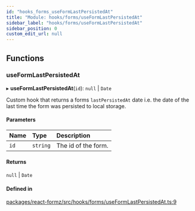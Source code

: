 ```yaml
---
id: "hooks_forms_useFormLastPersistedAt"
title: "Module: hooks/forms/useFormLastPersistedAt"
sidebar_label: "hooks/forms/useFormLastPersistedAt"
sidebar_position: 0
custom_edit_url: null
---
```


## Functions

### useFormLastPersistedAt

▸ **useFormLastPersistedAt**(`id`): ``null`` \| `Date`

Custom hook that returns a forms `lastPersistedAt` date i.e.
the date of the last time the form was persisted to
local storage.

#### Parameters

| Name | Type | Description |
| :------ | :------ | :------ |
| `id` | `string` | The id of the form. |

#### Returns

``null`` \| `Date`

#### Defined in

[packages/react-formz/src/hooks/forms/useFormLastPersistedAt.ts:9](https://github.com/ZerryStack/react-formz/blob/1ba1704/packages/react-formz/src/hooks/forms/useFormLastPersistedAt.ts#L9)
